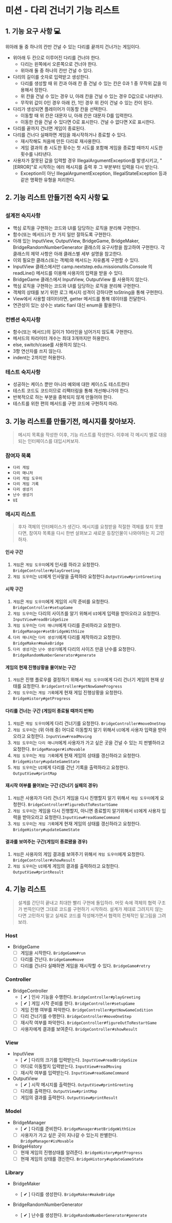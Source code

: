# 미션 - 다리 건너기 기능 리스트

## 1. 기능 요구 사항 💻

위아래 둘 중 하나의 칸만 건널 수 있는 다리를 끝까지 건너가는 게임이다.

- 위아래 두 칸으로 이루어진 다리를 건너야 한다.
    - 다리는 왼쪽에서 오른쪽으로 건너야 한다.
    - 위아래 둘 중 하나의 칸만 건널 수 있다.
- 다리의 길이를 숫자로 입력받고 생성한다.
    - 다리를 생성할 때 위 칸과 아래 칸 중 건널 수 있는 칸은 0과 1 중 무작위 값을 이용해서 정한다.
    - 위 칸을 건널 수 있는 경우 U, 아래 칸을 건널 수 있는 경우 D값으로 나타낸다.
    - 무작위 값이 0인 경우 아래 칸, 1인 경우 위 칸이 건널 수 있는 칸이 된다.
- 다리가 생성되면 플레이어가 이동할 칸을 선택한다.
    - 이동할 때 위 칸은 대문자 U, 아래 칸은 대문자 D를 입력한다.
    - 이동한 칸을 건널 수 있다면 O로 표시한다. 건널 수 없다면 X로 표시한다.
- 다리를 끝까지 건너면 게임이 종료된다.
- 다리를 건너다 실패하면 게임을 재시작하거나 종료할 수 있다.
    - 재시작해도 처음에 만든 다리로 재사용한다.
    - 게임 결과의 총 시도한 횟수는 첫 시도를 포함해 게임을 종료할 때까지 시도한 횟수를 나타낸다.
- 사용자가 잘못된 값을 입력할 경우 IllegalArgumentException를 발생시키고, "[ERROR]"로 시작하는 에러 메시지를 출력 후 그 부분부터 입력을 다시 받는다.
    - Exception이 아닌 IllegalArgumentException, IllegalStateException 등과 같은 명확한 유형을 처리한다.

## 2. 기능 리스트 만들기전 숙지 사항 💻

### 설계전 숙지사항

- 핵심 로직을 구현하는 코드와 UI를 담당하는 로직을 분리해 구현한다.
- 함수(또는 메서드)가 한 가지 일만 잘하도록 구현한다.
- 아래 있는 InputView, OutputView, BridgeGame, BridgeMaker, BridgeRandomNumberGenerator 클래스의 요구사항을 참고하여 구현한다.
  각 클래스의 제약 사항은 아래 클래스별 세부 설명을 참고한다.
- 이외 필요한 클래스(또는 객체)와 메서드는 자유롭게 구현할 수 있다.
- InputView 클래스에서만 camp.nextstep.edu.missionutils.Console 의 readLine() 메서드를 이용해 사용자의 입력을 받을 수 있다.
- BridgeGame 클래스에서 InputView, OutputView 를 사용하지 않는다.
- 핵심 로직을 구현하는 코드와 UI를 담당하는 로직을 분리해 구현한다.
- 객체의 상태를 보기 위한 로그 메시지 성격이 강하다면 toString을 통해 구현한다.
- View에서 사용할 데이터라면, getter 메서드를 통해 데이터를 전달한다.
- 연관성이 있는 상수는 static fianl 대신 enum을 활용한다.

### 컨벤션 숙지사항

- 함수(또는 메서드)의 길이가 10라인을 넘어가지 않도록 구현한다.
- 메서드의 파라미터 개수는 최대 3개까지만 허용한다.
- else, switch/case를 사용하지 않는다.
- 3항 연산자를 쓰지 않는다.
- indent는 2까지만 허용한다.

### 테스트 숙지사항

- 성공하는 케이스 뿐만 아니라 예외에 대한 케이스도 테스트한다
- 테스트 코드도 코드이므로 리팩터링을 통해 개선해나가야 한다.
- 반복적으로 하는 부분을 중복되지 않게 만들어야 한다.
- 테스트를 위한 편의 메서드를 구현 코드에 구현하지 마라.

## 3. 기능 리스트를 만들기전, 메시지를 찾아보자.

> 메시지 목록을 작성한 이후, 기능 리스트를 작성한다. 이후에 각 메시지 별로 대응되는 인터페이스를 대입시켜보자.

### 참여자 목록

- `다리 게임`
- `다리 매니저`
- `다리 게임 도우미`
- `다리 게임 기록`
- `다리 생성기`
- `난수 생성기`
- `UI`

### 메시지 리스트

> 후자 객체의 인터페이스가 생긴다. 메시지를 요청받을 적절한 객체를 찾지 못했다면, 참여자 목록을 다시 한번 살펴보고 새로운 등장인물이 나와야하는 지 고민하자.

#### 인사 구간

1. `게임`은 `게임 도우미`에게 인사를 하라고 요청한다. `BridgeController#playGreeting`
2. `게임 도우미`는 `UI`에게 인사말을 출력하라 요청한다.`OutputView#printGreeting`

#### 시작 구간

1. `게임`은 `게임 도우미`에게 게임의 시작 준비를 요청한다. `BridgeController#setupGame`
2. `게임 도우미`는 다리의 사이즈를 알기 위해서 `UI`에게 입력을 받아오라고 요청한다. `InputView#readBridgeSize`
3. `게임 도우미`는 `다리 매니저`에게 다리를 준비하라고 요청한다.  `BridgeManager#setBridgeWithSize`
4. `다리 매니저`는 `다리 생성기`에게 다리를 제작하라고 요청한다. `BridgeMaker#makeBridge`
5. `다리 생성기`는 `난수 생성기`에게 다리의 사이즈 만큼 난수를 요청한다. `BridgeRandomNumberGenerator#generate`

#### 게임의 현재 진행상황을 물어보는 구간

1. `게임`은 진행 플로우를 결정하기 위해서 `게임 도우미`에게 다리 건너기 게임의 현재 상태를 요청한다. `BridgeController#getNowGameProgress`
2. `게임 도우미`는 `게임 기록`에게 현재 게임 진행상황을 요청한다. `BridgeHistory#getProgress`

#### 다리를 건너는 구간 (게임이 종료될 때까지 반복)

1. `게임`은 `게임 도우미`에게 다리 건너기를 요청한다. `BridgeController#moveOneStep`
2. `게임 도우미`는 (위 아래 중) 어디로 이동할지 알기 위해서 `UI`에게 사용자 입력을 받아오라고 요청한다. `InputView#readMoving`
3. `게임 도우미`는 `다리 매니저`에게 사용자가 가고 싶은 곳을 건널 수 있는 지 판별하라고 요청한다. `BridgeManager#isMovable`
4. `게임 도우미`는 `게임 기록`에게 현재 게임의 상태를 갱신하라고 요청한다. `BridgeHistory#updateGameState`
5. `게임 도우미`는 `UI`에게 다리를 건넌 기록을 출력하라고 요청한다. `OutputView#printMap`

#### 재시작 여부를 물어보는 구간 (건너기 실패의 경우)

1. `게임`은 사용자가 다리 건너기 게임을 다시 진행할지 알기 위해서 `게임 도우미`에게 요청한다. `BridgeController#figureOutToRestartGame`
2. `게임 도우미`는 게임을 다시 진행할지, 아니면 종료할지 알기위해서 `UI`에게 사용자 입력을 받아오라고 요청한다.`InputView#readGameCommand`
3. `게임 도우미`는 `게임 기록`에게 현재 게임의 상태를 갱신하라고 요청한다. `BridgeHistory#updateGameState`

#### 결과를 보여주는 구간(게임이 종료됐을 경우)

1. `게임`은 사용자의 게임 결과를 보여주기 위해서 `게임 도우미`에게 요청한다. `BridgeController#showResult`
2. `게임 도우미`는 `UI`에게 게임의 결과를 출력하라고 요청한다. `OutputView#printResult`

## 4. 기능 리스트

> 설계를 간단히 끝내고 최대한 빨리 구현에 돌입하라. 머릿 속에 객체의 협력 구조가 번뜩인다면 그대로 코드를 구현하기 시작하라.
> 설계가 제대로 그려지지 않는다면 고민하지 말고 실제로 코드를 작성해가면서 협력의 전체적인 밑그림을 그려보라.

### Host

- BridgeGame
    - [ ] 게임을 시작한다. `BridgeGame#run`
    - [ ] 다리를 건넌다. `BridgeGame#move`
    - [ ] 다리를 건너다 실패하면 게임을 재시작할 수 있다. `BridgeGame#retry`

### Controller

- BridgeController
    - [ ✔ ] 인사 기능을 수행한다. `BridgeController#playGreeting`
    - [ ✔ ] 게임 시작 준비를 한다. `BridgeController#setupGame`
    - [ ] 게임 진행 여부를 파악한다. `BridgeController#getNowGameCodition`
    - [ ] 다리 건너기를 수행한다. `BridgeController#moveOneStep`
    - [ ] 재시작 여부를 파악한다. `BridgeController#figureOutToRestartGame`
    - [ ] 사용자에게 결과를 보여준다. `BridgeController#showResult`

### View

- InputView
    - [ ✔ ] 다리의 크기를 입력받는다. `InputView#readBridgeSize`
    - [ ] 어디로 이동할지 입력받는다. `InputView#readMoving`
    - [ ] 재시작 여부를 입력받는다. `InputView#readGameCommand`

- OutputView
    - [ ✔ ] 시작 메시지를 출력한다. `OutputView#printGreeting`
    - [ ] 다리를 출력한다. `OutputView#printMap`
    - [ ] 게임의 결과를 출력한다. `OutputView#printResult`

### Model

- BridgeManager
    - [ ✔ ] 다리를 준비한다. `BridgeManager#setBridgeWithSize`
    - [ ] 사용자가 가고 싶은 곳이 지나갈 수 있는지 판별한다. `BridgeManager#isMovable`

- BridgeHistory
    - [  ] 현재 게임의 진행상태를 알려준다. `BridgeHistory#getProgress`
    - [ ] 현재 게임의 상태를 갱신한다. `BridgeHistory#updateGameState`

### Library

- BridgeMaker
    - [ ✔ ] 다리를 생성한다. `BridgeMaker#makeBridge`

- BridgeRandomNumberGenerator
    - [ ✔ ] 난수를 생성한다. `BridgeRandomNumberGenerator#generate`







